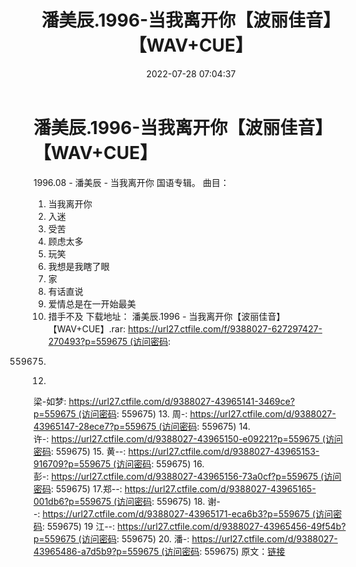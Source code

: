 ﻿---
title: 潘美辰.1996-当我离开你【波丽佳音】【WAV+CUE】
date: 2022-07-28 07:04:37
categories: WAV车载音乐、镜像
tags: None
---
# 潘美辰.1996-当我离开你【波丽佳音】【WAV+CUE】

1996.08 - 潘美辰 - 当我离开你
国语专辑。
曲目：
01. 当我离开你
02. 入迷
03. 受苦
04. 顾虑太多
05. 玩笑
06. 我想是我瞎了眼
07. 家
08. 有话直说
09. 爱情总是在一开始最美
10. 措手不及
下载地址：
潘美辰.1996 -
当我离开你【波丽佳音】【WAV+CUE】.rar: https://url27.ctfile.com/f/9388027-627297427-270493?p=559675 (访问密码:
559675)
12.
梁-如梦: https://url27.ctfile.com/d/9388027-43965141-3469ce?p=559675 (访问密码:
559675)
13. 周-: https://url27.ctfile.com/d/9388027-43965147-28ece7?p=559675 (访问密码:
559675)
14. 许-: https://url27.ctfile.com/d/9388027-43965150-e09221?p=559675 (访问密码:
559675)
15. 黄--: https://url27.ctfile.com/d/9388027-43965153-916709?p=559675 (访问密码:
559675)
16. 彭-: https://url27.ctfile.com/d/9388027-43965156-73a0cf?p=559675 (访问密码:
559675)
17.郑--: https://url27.ctfile.com/d/9388027-43965165-001db6?p=559675 (访问密码:
559675)
18. 谢--: https://url27.ctfile.com/d/9388027-43965171-eca6b3?p=559675 (访问密码:
559675)
19 江--: https://url27.ctfile.com/d/9388027-43965456-49f54b?p=559675 (访问密码:
559675)
20. 潘-: https://url27.ctfile.com/d/9388027-43965486-a7d5b9?p=559675 (访问密码:
559675)
原文：[链接](https://blog.sina.com.cn/s/blog_1647c7e7601030yli.html)